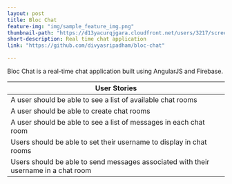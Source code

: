 ```yaml
---
layout: post
title: Bloc Chat
feature-img: "img/sample_feature_img.png"
thumbnail-path: "https://d13yacurqjgara.cloudfront.net/users/3217/screenshots/2030966/blocjams_1x.png"
short-description: Real time chat application
link: "https://github.com/divyasripadham/bloc-chat"

---
```

Bloc Chat is a real-time chat application built using AngularJS and Firebase.

| User Stories
| -------------
| A user should be able to see a list of available chat rooms
| A user should be able to create chat rooms
| A user should be able to see a list of messages in each chat room
| Users should be able to set their username to display in chat rooms
| Users should be able to send messages associated with their username in a chat room
